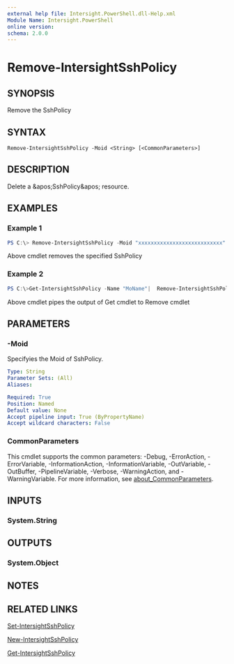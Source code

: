 ```yaml
---
external help file: Intersight.PowerShell.dll-Help.xml
Module Name: Intersight.PowerShell
online version:
schema: 2.0.0
---
```


# Remove-IntersightSshPolicy

## SYNOPSIS
Remove the SshPolicy

## SYNTAX

```
Remove-IntersightSshPolicy -Moid <String> [<CommonParameters>]
```

## DESCRIPTION
Delete a &amp;apos;SshPolicy&amp;apos; resource.

## EXAMPLES

### Example 1
```powershell
PS C:\> Remove-IntersightSshPolicy -Moid "xxxxxxxxxxxxxxxxxxxxxxxxxxx"
```
Above cmdlet removes the specified SshPolicy 

### Example 2
```powershell
PS C:\>Get-IntersightSshPolicy -Name "MoName"|  Remove-IntersightSshPolicy
```
Above cmdlet pipes the output of Get cmdlet to Remove cmdlet

## PARAMETERS

### -Moid
Specifyies the Moid of SshPolicy.

```yaml
Type: String
Parameter Sets: (All)
Aliases:

Required: True
Position: Named
Default value: None
Accept pipeline input: True (ByPropertyName)
Accept wildcard characters: False
```

### CommonParameters
This cmdlet supports the common parameters: -Debug, -ErrorAction, -ErrorVariable, -InformationAction, -InformationVariable, -OutVariable, -OutBuffer, -PipelineVariable, -Verbose, -WarningAction, and -WarningVariable. For more information, see [about_CommonParameters](http://go.microsoft.com/fwlink/?LinkID=113216).

## INPUTS

### System.String

## OUTPUTS

### System.Object
## NOTES

## RELATED LINKS

[Set-IntersightSshPolicy](./Set-IntersightSshPolicy.md)

[New-IntersightSshPolicy](./New-IntersightSshPolicy.md)

[Get-IntersightSshPolicy](./Get-IntersightSshPolicy.md)

